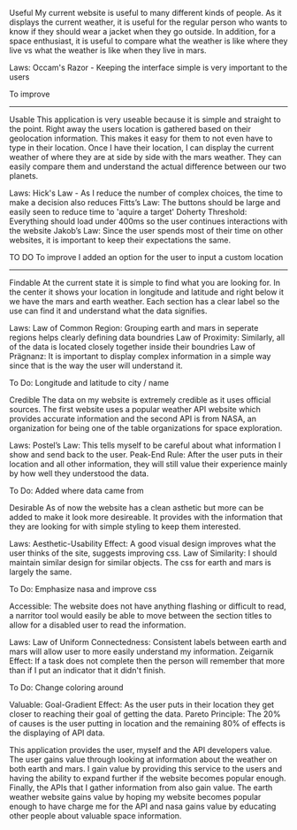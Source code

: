 Useful
My current website is useful to many different kinds of people. As it displays the current weather, it is useful for the regular person who wants to know if they should wear a jacket when they go outside. In addition, for a space enthusiast, it is useful to compare what the weather is like where they live vs what the weather is like when they live in mars. 

Laws: 
Occam's Razor - Keeping the interface simple is very important to the users

To improve

--------------------------------------------------------

Usable
This application is very useable because it is simple and straight to the point. Right away the users location is gathered based on their geolocation information. This makes it easy for them to not even have to type in their location. Once I have their location, I can display the current weather of where they are at side by side with the mars weather. They can easily compare them and understand the actual difference between our two planets. 

Laws:
Hick's Law - As I reduce the number of complex choices, the time to make a decision also reduces
Fitts’s Law: The buttons should be large and easily seen to reduce time to 'aquire a target'
Doherty Threshold: Everything should load under 400ms so the user continues interactions with the website
Jakob’s Law: Since the user spends most of their time on other websites, it is important to keep their expectations the same. 

TO DO
To improve I added an option for the user to input a custom location 

--------------------------------------------------------

Findable
At the current state it is simple to find what you are looking for. In the center it shows your location in longitude and latitude and right below it we have the mars and earth weather. Each section has a clear label so the use can find it and understand what the data signifies.

Laws:
Law of Common Region: Grouping earth and mars in seperate regions helps clearly defining data boundries
Law of Proximity: Similarly, all of the data is located closely together inside their boundries
Law of Prägnanz: It is important to display complex information in a simple way since that is the way the user will understand it.

To Do: Longitude and latitude to city / name


Credible
The data on my website is extremely credible as it uses official sources. The first website uses a popular weather API website which provides accurate information and the second API is from NASA, an organization for being one of the table organizations for space exploration.

Laws:
Postel’s Law: This tells myself to be careful about what information I show and send back to the user.
Peak-End Rule: After the user puts in their location and all other information, they will still value their experience mainly by how well they understood the data.

To Do: Added where data came from

Desirable
As of now the website has a clean asthetic but more can be added to make it look more desireable. It provides with the information that they are looking for with simple styling to keep them interested.

Laws:
Aesthetic-Usability Effect: A good visual design improves what the user thinks of the site, suggests improving css.
Law of Similarity: I should maintain similar design for similar objects. The css for earth and mars is largely the same. 

To Do: Emphasize nasa and improve css

Accessible:
The website does not have anything flashing or difficult to read, a narritor tool would easily be able to move between the section titles to allow for a disabled user to read the information.

Laws:
Law of Uniform Connectedness: Consistent labels between earth and mars will allow user to more easily understand my information.
Zeigarnik Effect: If a task does not complete then the person will remember that more than if I put an indicator that it didn't finish.

To Do: Change coloring around


Valuable:
Goal-Gradient Effect: As the user puts in their location they get closer to reaching their goal of getting the data.
Pareto Principle: The 20% of causes is the user putting in location and the remaining 80% of effects is the displaying of API data.

This application provides the user, myself and the API developers value. The user gains value through looking at information about the weather on both earth and mars. I gain value by providing this service to the users and having the ability to expand further if the website becomes popular enough. Finally, the APIs that I gather information from also gain value. The earth weather website gains value by hoping my website becomes popular enough to have charge me for the API and nasa gains value by educating other people about valuable space information. 

